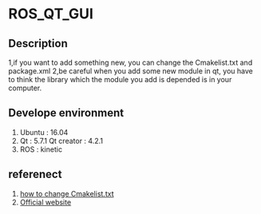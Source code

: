 # ROS_QT_GUI
## Description
1,if you want to add something new, you can change the Cmakelist.txt and package.xml
2,be careful when you add some new module in qt, you have to think the library which the module you add is depended is in your computer.
## Develope environment
 1. Ubuntu : 16.04
 2. Qt : 5.7.1 Qt creator : 4.2.1
 3. ROS : kinetic
## referenect
 1. [how to change Cmakelist.txt](https://stackoverflow.com/questions/25989448/implementing-qt-project-through-cmake)
 2. [Official website](http://doc.qt.io/qt-5/cmake-manual.html)
